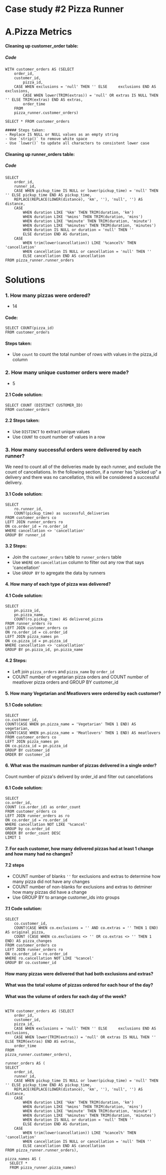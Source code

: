# Case study #2 Pizza Runner
# A.Pizza Metrics

#### Cleaning up customer_order table:

##### Code
```
WITH customer_orders AS (SELECT 
	order_id,
	customer_id, 
    	pizza_id,
	CASE WHEN exclusions = 'null' THEN '' ELSE 	   exclusions END AS exclusions,
    	CASE WHEN lower(TRIM(extras)) = 'null' OR extras IS NULL THEN '' ELSE TRIM(extras) END AS extras,
    	order_time
	FROM
	pizza_runner.customer_orders)

SELECT * FROM customer_orders

##### Steps taken: 
- Replace IS NULL or NULL values as an empty string 
- Use `strip()` to remove white space
- Use `lower()` to update all characters to consistent lower case 

```

#### Cleaning up runner_orders table:

##### Code

```
SELECT 
    order_id,
    runner_id,
    CASE WHEN pickup_time IS NULL or lower(pickup_time) = 'null' THEN '' ELSE pickup_time END AS pickup_time,
    REPLACE(REPLACE(LOWER(distance), 'km', ''), 'null', '') AS distance,
    CASE 
    	WHEN duration LIKE '%km' THEN TRIM(duration, 'km') 
        WHEN duration LIKE '%mins' THEN TRIM(duration, 'mins')
        WHEN duration LIKE '%minute' THEN TRIM(duration, 'minute')
        WHEN duration LIKE '%minutes' THEN TRIM(duration, 'minutes')
        WHEN duration IS NULL or duration = 'null' THEN '' 
        ELSE duration END AS duration,
    CASE
    	WHEN trim(lower(cancellation)) LIKE '%cancel%' THEN 'cancellation'
        WHEN cancellation IS NULL or cancellation = 'null' THEN ''
        ELSE cancellation END AS cancellation
FROM pizza_runner.runner_orders
```

# Solutions
### 1. How many pizzas were ordered?
- 14

#### Code:
```
SELECT COUNT(pizza_id)
FROM customer_orders
```

#### Steps taken:
- Use `count` to count the total number of rows with values in the pizza_id column



### 2. How many unique customer orders were made?
- 5

#### 2.1 Code solution:
```
SELECT COUNT (DISTINCT CUSTOMER_ID)
FROM customer_orders
```

#### 2.2 Steps taken:
- Use `DISTINCT` to extract unique values
- Use `COUNT` to count number of values in a row


### 3. How many successful orders were delivered by each runner?
We need to count all of the deliveries made by each runner, and exclude the count of cancellations. In the following section, if a runner has "picked up" a delivery and there was no cancellation, this will be considered a successful delivery.

#### 3.1 Code solution:
```
SELECT 
    ro.runner_id, 
    COUNT(pickup_time) as successful_deliveries
FROM customer_orders co
LEFT JOIN runner_orders ro
ON co.order_id = ro.order_id
WHERE cancellation <> 'cancellation'
GROUP BY runner_id
```

#### 3.2 Steps:
- Join the `customer_orders` table to `runner_orders` table
- Use `WHERE` on `cancellation` column to filter out any row that says 'cancellation'
- Use `GROUP BY` to agregate the data by runners

#### 4. How many of each type of pizza was delivered?

#### 4.1 Code solution:
```
SELECT 
    pn.pizza_id,
    pn.pizza_name,
    COUNT(ro.pickup_time) AS delivered_pizza
FROM runner_orders ro
LEFT JOIN customer_orders co
ON ro.order_id = co.order_id
LEFT JOIN pizza_names pn
ON co.pizza_id = pn.pizza_id
WHERE cancellation <> 'cancellation'
GROUP BY pn.pizza_id, pn.pizza_name
```
#### 4.2 Steps:
- Left join `pizza_orders` and `pizza_name` by `order_id`
- COUNT number of vegetarian pizza orders and COUNT number of meatlover pizza orders and GROUP BY customer_id


#### 5. How many Vegetarian and Meatlovers were ordered by each customer?

#### 5.1 Code solution:

```
SELECT
co.customer_id, 
COUNT(CASE WHEN pn.pizza_name = 'Vegetarian' THEN 1 END) AS vegetarian,
COUNT(CASE WHEN pn.pizza_name = 'Meatlovers' THEN 1 END) AS meatlovers
FROM customer_orders co
LEFT JOIN pizza_names pn
ON co.pizza_id = pn.pizza_id
GROUP BY customer_id
ORDER BY customer_id
```


#### 6. What was the maximum number of pizzas delivered in a single order?
Count number of pizza's deliverd by order_id and filter out cancellations

#### 6.1 Code solution:
```
SELECT 
co.order_id, 
COUNT (co.order_id) as order_count
FROM customer_orders co
LEFT JOIN runner_orders as ro
ON co.order_id = ro.order_id
WHERE cancellation NOT LIKE '%cancel'
GROUP by co.order_id
ORDER BY order_count DESC
LIMIT 1
```


#### 7. For each customer, how many delivered pizzas had at least 1 change and how many had no changes?

#### 7.2 steps
- COUNT number of blanks `''` for exclusions and extras to determine how many pizza did not have any changes
- COUNT number of non-blanks for exclusions and extras to detminer how many pizzas did have a change
- Use GROUP BY to arrange customer_ids into groups

#### 7.1 Code solution:
```
SELECT
    co.customer_id,
    COUNT(CASE WHEN co.exclusions = '' AND co.extras = '' THEN 1 END) AS original_pizza,
    COUNT (CASE WHEN co.exclusions <> '' OR co.extras <> '' THEN 1 END) AS pizza_changes
FROM customer_orders co
LEFT JOIN runner_orders ro
ON co.order_id = ro.order_id
WHERE ro.cancellation NOT LIKE '%cancel'
GROUP BY co.customer_id
```

#### How many pizzas were delivered that had both exclusions and extras?
#### What was the total volume of pizzas ordered for each hour of the day?
#### What was the volume of orders for each day of the week?

```

WITH customer_orders AS (SELECT 
	order_id,
	customer_id, 
    pizza_id,
	CASE WHEN exclusions = 'null' THEN '' ELSE 	   exclusions END AS exclusions,
    CASE WHEN lower(TRIM(extras)) = 'null' OR extras IS NULL THEN '' ELSE TRIM(extras) END AS extras,
    order_time
FROM
pizza_runner.customer_orders),

runner_orders AS (
SELECT 
	order_id,
    runner_id,
    CASE WHEN pickup_time IS NULL or lower(pickup_time) = 'null' THEN '' ELSE pickup_time END AS pickup_time,
    REPLACE(REPLACE(LOWER(distance), 'km', ''), 'null', '') AS distance,
    CASE 
    	WHEN duration LIKE '%km' THEN TRIM(duration, 'km') 
        WHEN duration LIKE '%mins' THEN TRIM(duration, 'mins')
        WHEN duration LIKE '%minute' THEN TRIM(duration, 'minute')
        WHEN duration LIKE '%minutes' THEN TRIM(duration, 'minutes')
        WHEN duration IS NULL or duration = 'null' THEN '' 
        ELSE duration END AS duration,
    CASE
    	WHEN trim(lower(cancellation)) LIKE '%cancel%' THEN 'cancellation'
        WHEN cancellation IS NULL or cancellation = 'null' THEN ''
        ELSE cancellation END AS cancellation
FROM pizza_runner.runner_orders),

pizza_names AS (
  SELECT * 
  FROM pizza_runner.pizza_names)

```
